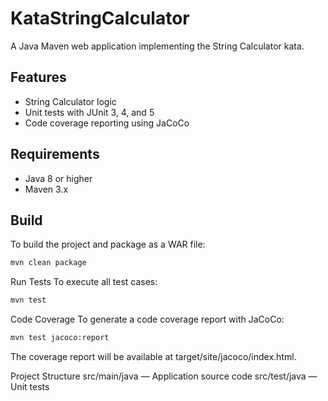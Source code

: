 # KataStringCalculator

A Java Maven web application implementing the String Calculator kata.

## Features

- String Calculator logic
- Unit tests with JUnit 3, 4, and 5
- Code coverage reporting using JaCoCo

## Requirements

- Java 8 or higher
- Maven 3.x

## Build

To build the project and package as a WAR file:

```sh
mvn clean package
```

Run Tests
To execute all test cases:
```sh
mvn test
```

Code Coverage
To generate a code coverage report with JaCoCo:
```sh
mvn test jacoco:report
```

The coverage report will be available at target/site/jacoco/index.html.

Project Structure
src/main/java — Application source code
src/test/java — Unit tests
